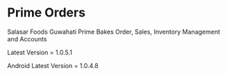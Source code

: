 # Prime Orders

Salasar Foods Guwahati Prime Bakes Order, Sales, Inventory Management and Accounts

Latest Version = 1.0.5.1

Android Latest Version = 1.0.4.8
